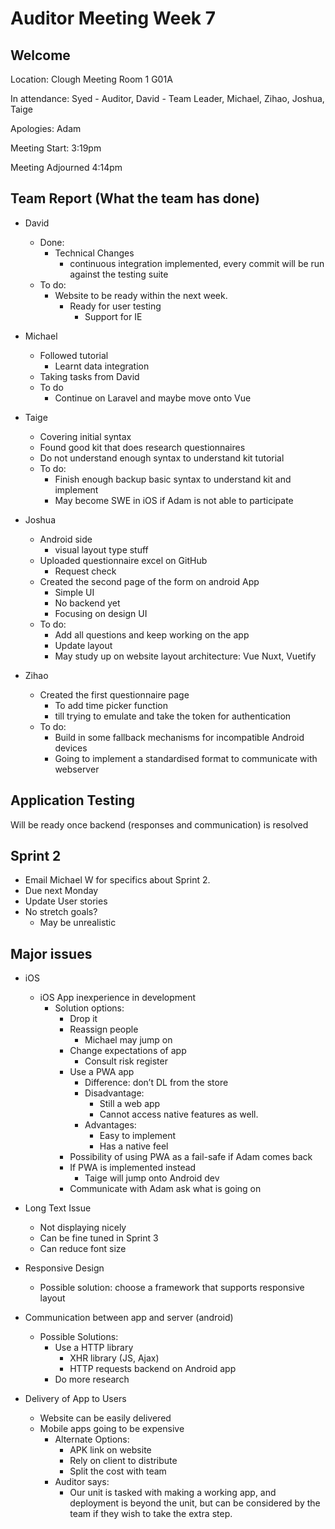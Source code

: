 # Auditor Meeting Week 7

## Welcome
Location: Clough Meeting Room 1 G01A

In attendance: Syed - Auditor, David - Team Leader, Michael, Zihao, Joshua, Taige

Apologies: Adam

Meeting Start: 3:19pm

Meeting Adjourned 4:14pm

## Team Report (What the team has done)
* David
    * Done:
		* Technical Changes
			* continuous integration implemented, every commit will be run against the testing suite
	* To do:
		* Website to be ready within the next week.
		    * Ready for user testing
				* Support for IE
	
* Michael
	* Followed tutorial 
		* Learnt data integration
	* Taking tasks from David
	* To do
		* Continue on Laravel and maybe move onto Vue
	
* Taige
	* Covering initial syntax
	* Found good kit that does research questionnaires
	* Do not understand enough syntax to understand kit tutorial
	* To do:
		* Finish enough backup basic syntax to understand kit and implement
		* May become SWE in iOS if Adam is not able to participate
	
* Joshua
	* Android side
		* visual layout type stuff
	* Uploaded questionnaire excel on GitHub
		* Request check
    * Created the second page of the form on android App
		* Simple UI
		* No backend yet
		* Focusing on design UI
	* To do:
		* Add all questions and keep working on the app
		* Update layout 
		* May study up on website layout architecture: Vue Nuxt, Vuetify
* Zihao
	* Created the first questionnaire page
		* To add time picker function
		* till trying to emulate and take the token for authentication
	* To do:
		* Build in some fallback mechanisms for incompatible Android devices
		* Going to implement a standardised format to communicate with webserver

## Application Testing
Will be ready once backend (responses and communication) is resolved

## Sprint 2
* Email Michael W for specifics about Sprint 2.
* Due next Monday
* Update User stories
* No stretch goals? 
	* May be unrealistic

## Major issues
* iOS
	* iOS App inexperience in development
		* Solution options:
			* Drop it
			* Reassign people
				* Michael may jump on
			* Change expectations of app
				* Consult risk register
			* Use a PWA app
				* Difference: don’t DL from the store
				* Disadvantage:
					* Still a web app
					* Cannot access native features as well.
                * Advantages:
				    * Easy to implement
					* Has a native feel
			* Possibility of using PWA as a fail-safe if Adam comes back
			* If PWA is implemented instead
				* Taige will jump onto Android dev
			* Communicate with Adam ask what is going on
	
* Long Text Issue
    * Not displaying nicely
	* Can be fine tuned in Sprint 3
    * Can reduce font size 

* Responsive Design
	* Possible solution: choose a framework that supports responsive layout
		
* Communication between app and server (android)
	* Possible Solutions:
		* Use a HTTP library
			 * XHR library (JS, Ajax)
			* HTTP requests backend on Android app
		* Do more research
	
* Delivery of App to Users
	* Website can be easily delivered
	* Mobile apps going to be expensive
	    * Alternate Options:
			* APK link on website
			* Rely on client to distribute
            * Split the cost with team
        * Auditor says:
            * Our unit is tasked with making a working app, and deployment is beyond the unit, but can be considered by the team if they wish to take the extra step.
